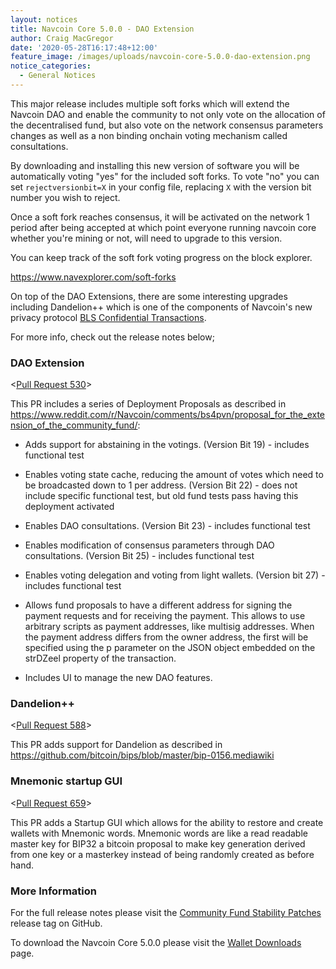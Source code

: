 ```yaml
---
layout: notices
title: Navcoin Core 5.0.0 - DAO Extension
author: Craig MacGregor
date: '2020-05-28T16:17:48+12:00'
feature_image: /images/uploads/navcoin-core-5.0.0-dao-extension.png
notice_categories:
  - General Notices
---
```

This major release includes multiple soft forks which will extend the Navcoin DAO and enable the community to not only vote on the allocation of the decentralised fund, but also vote on the network consensus parameters changes as well as a non binding onchain voting mechanism called consultations.
<!--more-->

By downloading and installing this new version of software you will be automatically voting "yes" for the included soft forks. To vote "no" you can set `rejectversionbit=X` in your config file, replacing `X` with the version bit number you wish to reject.

Once a soft fork reaches consensus, it will be activated on the network 1 period after being accepted at which point everyone running navcoin core whether you're mining or not, will need to upgrade to this version.

You can keep track of the soft fork voting progress on the block explorer.

https://www.navexplorer.com/soft-forks

On top of the DAO Extensions, there are some interesting upgrades including Dandelion++ which is one of the components of Navcoin's new privacy protocol [BLS Confidential Transactions](https://medium.com/@NAVCoin/who-will-watch-the-watchmen-why-privacy-matters-to-navcoin-and-why-we-are-bringing-it-back-e4c8f2cd2cc3).

For more info, check out the release notes below;

### DAO Extension

<[Pull Request 530](https://github.com/navcoin/navcoin-core/pull/530)>

This PR includes a series of Deployment Proposals as described in https://www.reddit.com/r/Navcoin/comments/bs4pvn/proposal_for_the_extension_of_the_community_fund/:

- Adds support for abstaining in the votings. (Version Bit 19) - includes functional test

- Enables voting state cache, reducing the amount of votes which need to be broadcasted down to 1 per address. (Version Bit 22) - does not include specific functional test, but old fund tests pass having this deployment activated

- Enables DAO consultations. (Version Bit 23) - includes functional test

- Enables modification of consensus parameters through DAO consultations. (Version Bit 25) - includes functional test

- Enables voting delegation and voting from light wallets. (Version bit 27) - includes functional test

- Allows fund proposals to have a different address for signing the payment requests and for receiving the payment. This allows to use arbitrary scripts as payment addresses, like multisig addresses. When the payment address differs from the owner address, the first will be specified using the p parameter on the JSON object embedded on the strDZeel property of the transaction.

- Includes UI to manage the new DAO features.

### Dandelion++

<[Pull Request 588](https://github.com/navcoin/navcoin-core/pull/588)>

This PR adds support for Dandelion as described in https://github.com/bitcoin/bips/blob/master/bip-0156.mediawiki

### Mnemonic startup GUI

<[Pull Request 659](https://github.com/navcoin/navcoin-core/pull/659)>

This PR adds a Startup GUI which allows for the ability to restore and create wallets with Mnemonic words. Mnemonic words are like a read readable master key for BIP32 a bitcoin proposal to make key generation derived from one key or a masterkey instead of being randomly created as before hand.

### More Information

For the full release notes please visit the [Community Fund Stability Patches](https://github.com/navcoin/navcoin-core/releases/tag/5.0.0) release tag on GitHub.

To download the Navcoin Core 5.0.0 please visit the [Wallet Downloads](https://navcoin.org/en/wallets/#download-core) page.
